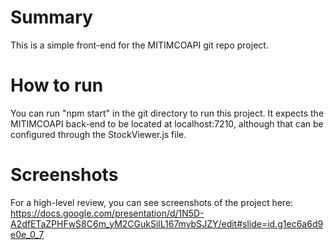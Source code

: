 # Summary
This is a simple front-end for the MITIMCOAPI git repo project.

# How to run
You can run "npm start" in the git directory to run this project. It expects the MITIMCOAPI back-end to be located at localhost:7210, although that can be configured through the StockViewer.js file.

# Screenshots
For a high-level review, you can see screenshots of the project here: https://docs.google.com/presentation/d/1N5D-A2dfETaZPHFwS8C6m_yM2CGukSilL167mybSJZY/edit#slide=id.g1ec6a6d9e0e_0_7
